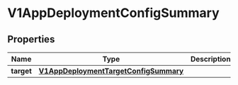 # V1AppDeploymentConfigSummary

## Properties
Name | Type | Description | Notes
------------ | ------------- | ------------- | -------------
**target** | [**V1AppDeploymentTargetConfigSummary**](V1AppDeploymentTargetConfigSummary.md) |  |  [optional]
